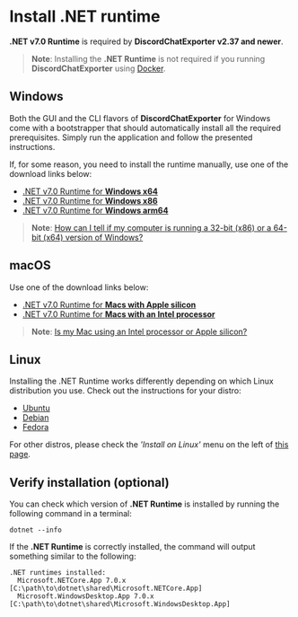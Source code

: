 # Install .NET runtime

**.NET v7.0 Runtime** is required by **DiscordChatExporter v2.37 and newer**.

> **Note**:
> Installing the **.NET Runtime** is not required if you running **DiscordChatExporter** using [Docker](Docker.md).

## Windows

Both the GUI and the CLI flavors of **DiscordChatExporter** for Windows come with a bootstrapper that should automatically install all the required prerequisites. Simply run the application and follow the presented instructions.

If, for some reason, you need to install the runtime manually, use one of the download links below:

- [.NET v7.0 Runtime for **Windows x64**](https://dotnet.microsoft.com/download/dotnet/thank-you/runtime-desktop-7.0.13-windows-x64-installer)
- [.NET v7.0 Runtime for **Windows x86**](https://dotnet.microsoft.com/download/dotnet/thank-you/runtime-desktop-7.0.13-windows-x86-installer)
- [.NET v7.0 Runtime for **Windows arm64**](https://dotnet.microsoft.com/en-us/download/dotnet/thank-you/runtime-desktop-7.0.13-windows-arm64-installer)

> **Note**:
> [How can I tell if my computer is running a 32-bit (x86) or a 64-bit (x64) version of Windows?](https://support.microsoft.com/help/15056/windows-32-64-bit-faq)

## macOS

Use one of the download links below:

- [.NET v7.0 Runtime for **Macs with Apple silicon**](https://dotnet.microsoft.com/download/dotnet/thank-you/runtime-7.0.13-macos-arm64-installer)
- [.NET v7.0 Runtime for **Macs with an Intel processor**](https://dotnet.microsoft.com/download/dotnet/thank-you/runtime-7.0.13-macos-x64-installer)

> **Note**:
> [Is my Mac using an Intel processor or Apple silicon?](https://support.apple.com/HT211814)

## Linux

Installing the .NET Runtime works differently depending on which Linux distribution you use. Check out the instructions for your distro:

- [Ubuntu](https://docs.microsoft.com/dotnet/core/install/linux-ubuntu)
- [Debian](https://docs.microsoft.com/dotnet/core/install/linux-debian)
- [Fedora](https://docs.microsoft.com/dotnet/core/install/linux-fedora)

For other distros, please check the _'Install on Linux'_ menu on the left of [this page](https://docs.microsoft.com/dotnet/core/install/linux).

## Verify installation (optional)

You can check which version of **.NET Runtime** is installed by running the following command in a terminal:

```console
dotnet --info
```

If the **.NET Runtime** is correctly installed, the command will output something similar to the following:

```console
.NET runtimes installed:
  Microsoft.NETCore.App 7.0.x [C:\path\to\dotnet\shared\Microsoft.NETCore.App]
  Microsoft.WindowsDesktop.App 7.0.x [C:\path\to\dotnet\shared\Microsoft.WindowsDesktop.App]
```
